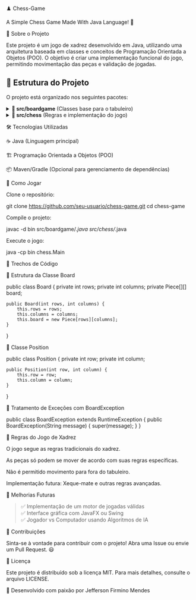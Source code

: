 ♟️ Chess-Game

A Simple Chess Game Made With Java Language! 🚀

📌 Sobre o Projeto

Este projeto é um jogo de xadrez desenvolvido em Java, utilizando uma arquitetura baseada em classes e conceitos de Programação Orientada a Objetos (POO). O objetivo é criar uma implementação funcional do jogo, permitindo movimentação das peças e validação de jogadas.

## 📂 Estrutura do Projeto

O projeto está organizado nos seguintes pacotes:

<details>
  <summary><strong>📁 src/boardgame</strong> (Classes base para o tabuleiro)</summary>
  <ul>
    <li>📄 Board.java</li>
    <li>📄 Piece.java</li>
    <li>📄 Position.java</li>
    <li>📄 BoardException.java</li>
  </ul>
</details>

<details>
  <summary><strong>📁 src/chess</strong> (Regras e implementação do jogo)</summary>
  <ul>
    <li>📄 ChessMatch.java</li>
    <li>📄 ChessPiece.java</li>
    <li>📄 ChessPosition.java</li>
    <li>📄 ChessException.java</li>
    <li>📄 Color.java</li>
  </ul>
</details>


🛠️ Tecnologias Utilizadas

☕ Java (Linguagem principal)

🏗️ Programação Orientada a Objetos (POO)

📦 Maven/Gradle (Opcional para gerenciamento de dependências)

🎯 Como Jogar

Clone o repositório:

git clone https://github.com/seu-usuario/chess-game.git
cd chess-game

Compile o projeto:

javac -d bin src/boardgame/*.java src/chess/*.java

Execute o jogo:

java -cp bin chess.Main

📜 Trechos de Código

📌 Estrutura da Classe Board

public class Board {
    private int rows;
    private int columns;
    private Piece[][] board;

    public Board(int rows, int columns) {
        this.rows = rows;
        this.columns = columns;
        this.board = new Piece[rows][columns];
    }
}

📌 Classe Position

public class Position {
    private int row;
    private int column;
    
    public Position(int row, int column) {
        this.row = row;
        this.column = column;
    }
}

📌 Tratamento de Exceções com BoardException

public class BoardException extends RuntimeException {
    public BoardException(String message) {
        super(message);
    }
}

📌 Regras do Jogo de Xadrez

O jogo segue as regras tradicionais do xadrez.

As peças só podem se mover de acordo com suas regras específicas.

Não é permitido movimento para fora do tabuleiro.

Implementação futura: Xeque-mate e outras regras avançadas.

🚀 Melhorias Futuras

>✅ Implementação de um motor de jogadas válidas <br>
>✅ Interface gráfica com JavaFX ou Swing <br>
>✅ Jogador vs Computador usando Algoritmos de IA <br>

🤝 Contribuições

Sinta-se à vontade para contribuir com o projeto! Abra uma Issue ou envie um Pull Request. 😃

📜 Licença

Este projeto é distribuído sob a licença MIT. Para mais detalhes, consulte o arquivo LICENSE.

🚀 Desenvolvido com paixão por Jefferson Firmino Mendes
